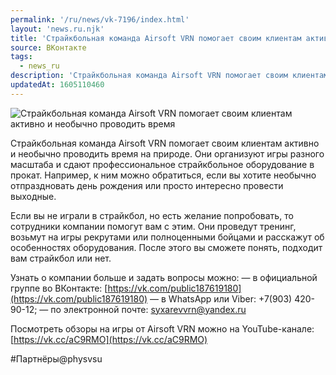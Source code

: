 ```yaml
---
permalink: '/ru/news/vk-7196/index.html'
layout: 'news.ru.njk'
title: 'Страйкбольная команда Airsoft VRN помогает своим клиентам активно и необычно проводить время на'
source: ВКонтакте
tags:
  - news_ru
description: 'Страйкбольная команда Airsoft VRN помогает своим клиентам активно и необычно проводить время'
updatedAt: 1605110460
---
```

![Страйкбольная команда Airsoft VRN помогает своим клиентам активно и необычно проводить время](https://sun9-32.userapi.com/impg/r9UsqwfGM0mSvHxeAFwlZpLjFDcq4NCOx7K13g/_QSfCeh8TJg.jpg?size=1280x960&quality=96&proxy=1&sign=b8d238b922c12fdcf5ef73301d814c34&c_uniq_tag=6LWyuNZBckOfmXdQzwngJsBWGrXyHJEe-6jw_xkwsb0&type=album)

Страйкбольная команда Airsoft VRN помогает своим клиентам активно и необычно проводить время на природе. Они организуют игры разного масштаба и сдают профессиональное страйкбольное оборудование в прокат. Например, к ним можно обратиться, если вы хотите необычно отпраздновать день рождения или просто интересно провести выходные.

Если вы не играли в страйкбол, но есть желание попробовать, то сотрудники компании помогут вам с этим. Они проведут тренинг, возьмут на игры рекрутами или полноценными бойцами и расскажут об особенностях оборудования. После этого вы сможете понять, подходит вам страйкбол или нет.

Узнать о компании больше и задать вопросы можно:
— в официальной группе во ВКонтакте: [https://vk.com/public187619180](https://vk.com/public187619180)
— в WhatsApp или Viber: +7(903) 420-90-12;
— по электронной почте: syxarevvrn@yandex.ru

Посмотреть обзоры на игры от Airsoft VRN можно на YouTube-канале: [https://vk.cc/aC9RMO](https://vk.cc/aC9RMO)

#Партнёры@physvsu
